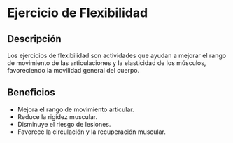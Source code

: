 # Ejercicio de Flexibilidad

## Descripción
Los ejercicios de flexibilidad son actividades que ayudan a mejorar el rango de movimiento de las articulaciones y la elasticidad de los músculos, favoreciendo la movilidad general del cuerpo.

## Beneficios
- Mejora el rango de movimiento articular.
- Reduce la rigidez muscular.
- Disminuye el riesgo de lesiones.
- Favorece la circulación y la recuperación muscular.